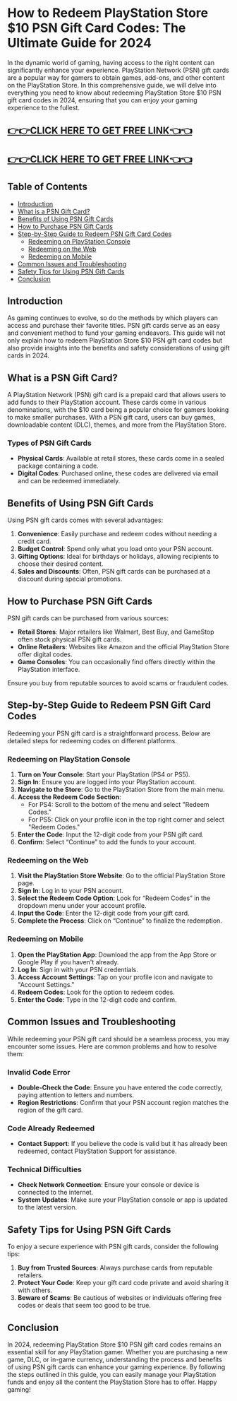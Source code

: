 # How to Redeem PlayStation Store $10 PSN Gift Card Codes: The Ultimate Guide for 2024

In the dynamic world of gaming, having access to the right content can significantly enhance your experience. PlayStation Network (PSN) gift cards are a popular way for gamers to obtain games, add-ons, and other content on the PlayStation Store. In this comprehensive guide, we will delve into everything you need to know about redeeming PlayStation Store $10 PSN gift card codes in 2024, ensuring that you can enjoy your gaming experience to the fullest.

[👉👉CLICK HERE TO GET FREE LINK👈👈](https://todaylink.site/freegiftcard/)
--
[👉👉CLICK HERE TO GET FREE LINK👈👈](https://todaylink.site/freegiftcard/)
--



## Table of Contents

- [Introduction](#introduction)
- [What is a PSN Gift Card?](#what-is-a-psn-gift-card)
- [Benefits of Using PSN Gift Cards](#benefits-of-using-psn-gift-cards)
- [How to Purchase PSN Gift Cards](#how-to-purchase-psn-gift-cards)
- [Step-by-Step Guide to Redeem PSN Gift Card Codes](#step-by-step-guide-to-redeem-psn-gift-card-codes)
  - [Redeeming on PlayStation Console](#redeeming-on-playstation-console)
  - [Redeeming on the Web](#redeeming-on-the-web)
  - [Redeeming on Mobile](#redeeming-on-mobile)
- [Common Issues and Troubleshooting](#common-issues-and-troubleshooting)
- [Safety Tips for Using PSN Gift Cards](#safety-tips-for-using-psn-gift-cards)
- [Conclusion](#conclusion)

## Introduction

As gaming continues to evolve, so do the methods by which players can access and purchase their favorite titles. PSN gift cards serve as an easy and convenient method to fund your gaming endeavors. This guide will not only explain how to redeem PlayStation Store $10 PSN gift card codes but also provide insights into the benefits and safety considerations of using gift cards in 2024.

## What is a PSN Gift Card?

A PlayStation Network (PSN) gift card is a prepaid card that allows users to add funds to their PlayStation account. These cards come in various denominations, with the $10 card being a popular choice for gamers looking to make smaller purchases. With a PSN gift card, users can buy games, downloadable content (DLC), themes, and more from the PlayStation Store.

### Types of PSN Gift Cards

- **Physical Cards**: Available at retail stores, these cards come in a sealed package containing a code.
- **Digital Codes**: Purchased online, these codes are delivered via email and can be redeemed immediately.

## Benefits of Using PSN Gift Cards

Using PSN gift cards comes with several advantages:

1. **Convenience**: Easily purchase and redeem codes without needing a credit card.
2. **Budget Control**: Spend only what you load onto your PSN account.
3. **Gifting Options**: Ideal for birthdays or holidays, allowing recipients to choose their desired content.
4. **Sales and Discounts**: Often, PSN gift cards can be purchased at a discount during special promotions.

## How to Purchase PSN Gift Cards

PSN gift cards can be purchased from various sources:

- **Retail Stores**: Major retailers like Walmart, Best Buy, and GameStop often stock physical PSN gift cards.
- **Online Retailers**: Websites like Amazon and the official PlayStation Store offer digital codes.
- **Game Consoles**: You can occasionally find offers directly within the PlayStation interface.

Ensure you buy from reputable sources to avoid scams or fraudulent codes.

## Step-by-Step Guide to Redeem PSN Gift Card Codes

Redeeming your PSN gift card is a straightforward process. Below are detailed steps for redeeming codes on different platforms.

### Redeeming on PlayStation Console

1. **Turn on Your Console**: Start your PlayStation (PS4 or PS5).
2. **Sign In**: Ensure you are logged into your PlayStation account.
3. **Navigate to the Store**: Go to the PlayStation Store from the main menu.
4. **Access the Redeem Code Section**:
   - For PS4: Scroll to the bottom of the menu and select "Redeem Codes."
   - For PS5: Click on your profile icon in the top right corner and select "Redeem Codes."
5. **Enter the Code**: Input the 12-digit code from your PSN gift card.
6. **Confirm**: Select “Continue” to add the funds to your account.

### Redeeming on the Web

1. **Visit the PlayStation Store Website**: Go to the official PlayStation Store page.
2. **Sign In**: Log in to your PSN account.
3. **Select the Redeem Code Option**: Look for “Redeem Codes” in the dropdown menu under your account profile.
4. **Input the Code**: Enter the 12-digit code from your gift card.
5. **Complete the Process**: Click on “Continue” to finalize the redemption.

### Redeeming on Mobile

1. **Open the PlayStation App**: Download the app from the App Store or Google Play if you haven't already.
2. **Log In**: Sign in with your PSN credentials.
3. **Access Account Settings**: Tap on your profile icon and navigate to "Account Settings."
4. **Redeem Codes**: Look for the option to redeem codes.
5. **Enter the Code**: Type in the 12-digit code and confirm.

## Common Issues and Troubleshooting

While redeeming your PSN gift card should be a seamless process, you may encounter some issues. Here are common problems and how to resolve them:

### Invalid Code Error

- **Double-Check the Code**: Ensure you have entered the code correctly, paying attention to letters and numbers.
- **Region Restrictions**: Confirm that your PSN account region matches the region of the gift card.

### Code Already Redeemed

- **Contact Support**: If you believe the code is valid but it has already been redeemed, contact PlayStation Support for assistance.

### Technical Difficulties

- **Check Network Connection**: Ensure your console or device is connected to the internet.
- **System Updates**: Make sure your PlayStation console or app is updated to the latest version.

## Safety Tips for Using PSN Gift Cards

To enjoy a secure experience with PSN gift cards, consider the following tips:

1. **Buy from Trusted Sources**: Always purchase cards from reputable retailers.
2. **Protect Your Code**: Keep your gift card code private and avoid sharing it with others.
3. **Beware of Scams**: Be cautious of websites or individuals offering free codes or deals that seem too good to be true.

## Conclusion

In 2024, redeeming PlayStation Store $10 PSN gift card codes remains an essential skill for any PlayStation gamer. Whether you are purchasing a new game, DLC, or in-game currency, understanding the process and benefits of using PSN gift cards can enhance your gaming experience. By following the steps outlined in this guide, you can easily manage your PlayStation funds and enjoy all the content the PlayStation Store has to offer. Happy gaming!
